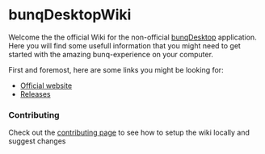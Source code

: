 # bunqDesktopWiki

Welcome the the official Wiki for the non-official [bunqDesktop](https://github.com/bunqCommunity/bunqDesktop) application.
Here you will find some usefull information that you might need to get started with the amazing bunq-experience on your computer.

First and foremost, here are some links you might be looking for:

 - [Official website](https://bunqdesk.top)
 - [Releases](https://github.com/bunqCommunity/bunqDesktop/releases/latest)

### Contributing
Check out the [contributing page](https://github.com/bunqCommunity/bunqDesktopWiki/blob/master/CONTRIBUTING.md) to see how to setup the wiki locally and suggest changes

